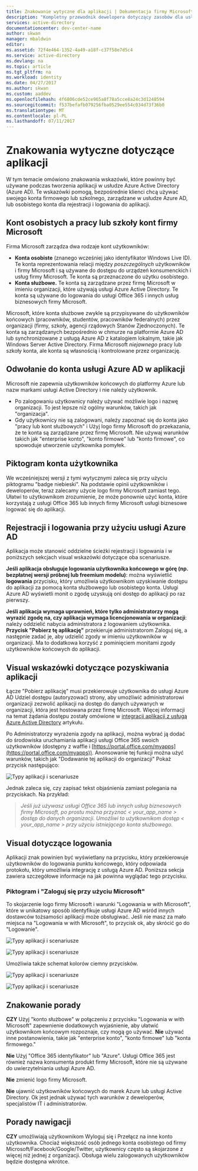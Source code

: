 ```yaml
---
title: Znakowanie wytyczne dla aplikacji | Dokumentacja firmy Microsoft
description: "Kompletny przewodnik dewelopera dotyczący zasobów dla usługi Azure Active Directory"
services: active-directory
documentationcenter: dev-center-name
author: skwan
manager: mbaldwin
editor: 
ms.assetid: 72f4e464-1352-4a49-a18f-c37f58e7d5c4
ms.service: active-directory
ms.devlang: na
ms.topic: article
ms.tgt_pltfrm: na
ms.workload: identity
ms.date: 04/27/2017
ms.author: skwan
ms.custom: aaddev
ms.openlocfilehash: 4f6806cde52ce965a8f78a5cce8a24c3d1248594
ms.sourcegitcommit: f537befafb079256fba0529ee554c034d73f36b0
ms.translationtype: MT
ms.contentlocale: pl-PL
ms.lasthandoff: 07/11/2017
---
```

# <a name="branding-guidelines-for-applications"></a>Znakowania wytyczne dotyczące aplikacji
W tym temacie omówiono znakowania wskazówki, które powinny być używane podczas tworzenia aplikacji w usłudze Azure Active Directory (Azure AD). Te wskazówki pomogą, bezpośrednie klienci chcą używać swojego konta firmowego lub szkolnego, zarządzane w usłudze Azure AD, lub osobistego konta dla rejestracji i logowania do aplikacji.

## <a name="personal-accounts-vs-work-or-school-accounts-from-microsoft"></a>Kont osobistych a pracy lub szkoły kont firmy Microsoft
Firma Microsoft zarządza dwa rodzaje kont użytkowników:

* **Konta osobiste** (znanego wcześniej jako identyfikator Windows Live ID). Te konta reprezentowania relacji między *poszczególnych* użytkowników i firmy Microsoft i są używane do dostępu do urządzeń konsumenckich i usług firmy Microsoft. Te konta są przeznaczone do użytku osobistego.
* **Konta służbowe.** Te konta są zarządzane przez firmę Microsoft w imieniu organizacji, które używają usługi Azure Active Directory. Te konta są używane do logowania do usługi Office 365 i innych usług biznesowych firmy Microsoft.

Microsoft, które konta służbowe zwykle są przypisywane do użytkowników końcowych (pracowników, studentów, pracowników federalnych) przez organizacji (firmy, szkoły, agencji rządowych Stanów Zjednoczonych). Te konta są zarządzanych bezpośrednio w chmurze na platformie Azure AD lub synchronizowane z usługą Azure AD z katalogiem lokalnym, takie jak Windows Server Active Directory. Firma Microsoft *niejawnego* pracy lub szkoły konta, ale konta są własnością i kontrolowane przez organizację.

## <a name="referring-to-azure-ad-accounts-in-your-application"></a>Odwołanie do konta usługi Azure AD w aplikacji
Microsoft nie zapewnia użytkowników końcowych do platformy Azure lub nazw markami usługi Active Directory i nie należy użytkownik.

* Po zalogowaniu użytkownicy należy używać możliwie logo i nazwę organizacji. To jest lepsze niż ogólny warunków, takich jak "organizacja".
* Gdy użytkownicy nie są zalogowani, należy zapoznać się do konta jako "pracy lub kont służbowych" i Użyj logo firmy Microsoft do przekazania, że te konta są zarządzane przez firmę Microsoft. Nie używaj warunków takich jak "enterprise konto", "konto firmowe" lub "konto firmowe", co spowoduje utworzenie użytkownika pomyłek.

## <a name="user-account-pictogram"></a>Piktogram konta użytkownika
We wcześniejszej wersji z tymi wytycznymi zaleca się przy użyciu piktogramu "badge niebieski". Na podstawie opinii użytkowników i deweloperów, teraz zalecamy użycie logo firmy Microsoft zamiast tego. Ułatwi to użytkownikom zrozumienie, że może ponownie użyć konta, które korzystają z usługi Office 365 lub innych firmy Microsoft usługi biznesowe logować się do aplikacji.

## <a name="signing-up-and-signing-in-with-azure-ad"></a>Rejestracji i logowania przy użyciu usługi Azure AD
Aplikacja może stanowić oddzielne ścieżki rejestracji i logowania i w poniższych sekcjach visual wskazówki dotyczące oba scenariusze.

**Jeśli aplikacja obsługuje logowania użytkownika końcowego w górę (np. bezpłatnej wersji próbnej lub freemium modelu)**: można wyświetlić **logowania** przycisku, który umożliwia użytkownikom uzyskiwanie dostępu do aplikacji za pomocą konta służbowego lub osobistego konta. Usługi Azure AD wyświetli monit o zgodę uzyskują oni dostęp do aplikacji po raz pierwszy.

**Jeśli aplikacja wymaga uprawnień, które tylko administratorzy mogą wyrazić zgodę na, czy aplikacja wymaga licencjonowania w organizacji**: należy oddzielić nabycia administratora z logowaniem użytkownika. **Przycisk "Pobierz tę aplikację"** przekieruje administratorom Zaloguj się, a następnie zadać je, aby udzielić zgody w imieniu użytkowników w organizacji. Ma to dodatkowa korzyść z pominięciem monitami zgody użytkowników końcowych do aplikacji.

## <a name="visual-guidance-for-app-acquisition"></a>Visual wskazówki dotyczące pozyskiwania aplikacji
Łącze "Pobierz aplikację" musi przekierowuje użytkownika do usługi Azure AD Udziel dostępu (autoryzować) strony, aby umożliwić administratorowi organizacji zezwolić aplikacji na dostęp do danych używanych w organizacji, która jest hostowana przez firmę Microsoft. Więcej informacji na temat żądania dostępu zostały omówione w [integracji aplikacji z usługą Azure Active Directory](active-directory-integrating-applications.md) artykułu.

Po Administratorzy wyrażenia zgody na aplikacji, można wybrać ją dodać do środowiska uruchamiania aplikacji usługi Office 365 swoich użytkowników (dostępny z waffle i [https://portal.office.com/myapps](https://portal.office.com/myapps)). Anonsowanie tej funkcji można użyć warunków, takich jak "Dodawanie tej aplikacji do organizacji" Pokaż przycisk następująco:

![Typy aplikacji i scenariusze](./media/active-directory-branding-guidelines/add-to-my-org.png)

Jednak zaleca się, czy zapisać tekst objaśnienia zamiast polegania na przyciskach. Na przykład:

> *Jeśli już używasz usługi Office 365 lub innych usług biznesowych firmy Microsoft, po prostu można przyznać < your_app_name > dostęp do danych organizacji. Umożliwi to użytkownikom dostęp < your_app_name > przy użyciu istniejącego konta służbowego.*
> 
> 

## <a name="visual-guidance-for-sign-in"></a>Visual dotyczące logowania
Aplikacji znak powinien być wyświetlany na przycisku, który przekierowuje użytkowników do logowania punktu końcowego, który odpowiada protokołu, który umożliwia integrację z usługą Azure AD. Poniższa sekcja zawiera szczegółowe informacje na jak powinna wyglądać tego przycisku.

### <a name="pictogram-and-sign-in-with-microsoft"></a>Piktogram i "Zaloguj się przy użyciu Microsoft"
To skojarzenie logo firmy Microsoft i warunki "Logowania w with Microsoft", które w unikatowy sposób identyfikuje usługi Azure AD wśród innych dostawców tożsamości aplikacji może obsługiwać. Jeśli nie masz za mało miejsca na "Logowania w with Microsoft", to przycisk ok, aby skrócić go do "Logowanie".

![Typy aplikacji i scenariusze](./media/active-directory-branding-guidelines/sign-in-with-microsoft-light.png)

![Typy aplikacji i scenariusze](./media/active-directory-branding-guidelines/sign-in-light.png)

Umożliwia także schemat kolorów ciemny przycisków.

![Typy aplikacji i scenariusze](./media/active-directory-branding-guidelines/sign-in-with-microsoft-dark.png)

![Typy aplikacji i scenariusze](./media/active-directory-branding-guidelines/sign-in-dark.png)

## <a name="branding-dos-and-donts"></a>Znakowanie porady
**CZY** Użyj "konto służbowe" w połączeniu z przycisku "Logowania w with Microsoft" zapewnienie dodatkowych wyjaśnienie, aby ułatwić użytkownikom końcowym rozpoznaje, czy mogą go używać. **Nie** używać inne postanowienia, takie jak "enterprise konto", "konto firmowe" lub "konta firmowego."

**Nie** Użyj "Office 365 identyfikator" lub "Azure". Usługi Office 365 jest również nazwa konsumenta produkt firmy Microsoft, które nie są używane do uwierzytelniania usługi Azure AD.

**Nie** zmienić logo firmy Microsoft.

**Nie** ujawnić użytkowników końcowych do marek Azure lub usługi Active Directory. Ok jest jednak używać tych warunków z deweloperów, specjalistów IT i administratorów.

## <a name="navigation-dos-and-donts"></a>Porady nawigacji
**CZY** umożliwiają użytkownikom Wyloguj się i Przełącz na inne konto użytkownika. Chociaż większość osób jednego konta osobistego od firmy Microsoft/Facebook/Google/Twitter, użytkownicy często są skojarzone z więcej niż jednej z organizacji. Obsługa wielu zalogowanych użytkowników będzie dostępna wkrótce.

